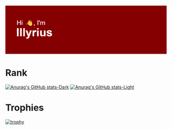 ![GitHub Logo](https://github.com/illyrius666/illyrius666/blob/master/header.png)

# Rank

[![Anurag's GitHub stats-Dark](https://github-readme-stats.vercel.app/api?username=illyrius666&show_icons=true&theme=radical#gh-dark-mode-only)](https://github.com/anuraghazra/github-readme-stats#gh-dark-mode-only)
[![Anurag's GitHub stats-Light](https://github-readme-stats.vercel.app/api?username=illyrius666&show_icons=true&theme=default#gh-light-mode-only)](https://github.com/anuraghazra/github-readme-stats#gh-light-mode-only)

# Trophies

[![trophy](https://github-profile-trophy.vercel.app/?username=illyrius666&theme=onedark)](https://github.com/ryo-ma/github-profile-trophy)
